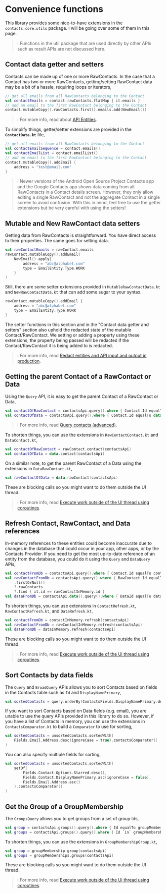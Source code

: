 # Convenience functions

This library provides some nice-to-have extensions in the `contacts.core.utils` package. I will be 
going over some of them in this page.

> ℹ️ Functions in the util package that are used directly by other APIs such as result APIs are not 
> discussed here.

## Contact data getter and setters

Contacts can be made up of one or more RawContacts. In the case that a Contact has two or more
RawContacts, getting/setting RawContact data may be a bit of a hassle, requiring loops or iterators,

```kotlin
// get all emails from all RawContacts belonging to the Contact
val contactEmails = contact.rawContacts.flatMap { it.emails }
// add an email to the first RawContact belonging to the Contact
contact.mutableCopy().rawContacts.first().emails.add(NewEmail())
```

> ℹ️ For more info, read about [API Entities](./../entities/about-api-entities.md).

To simplify things, getter/setter extensions are provided in the **`ContactData.kt`** file,

```kotlin
// get all emails from all RawContacts belonging to the Contact
val contactEmailSequence = contact.emails()
val contactEmailList = contact.emailList()
// add an email to the first RawContact belonging to the Contact
contact.mutableCopy().addEmail {
    address = "test@email.com"
}
```

> ℹ️ Newer versions of the Android Open Source Project Contacts app and the Google Contacts app 
> shows data coming from all RawContacts in a Contact details screen. However, they only allow 
> editing a single RawContact and not the aggregate Contact in a single screen to avoid confusion. 
> With this in mind, feel free to use the getter extensions but be very careful with using the
> setters!

## Mutable and New RawContact data setters

Getting data from RawContacts is straightforward. You have direct access to their properties. The
same goes for setting data. 

```kotlin
val rawContactEmails = rawContact.emails
rawContact.mutableCopy().addEmail(
    NewEmail().apply{
        address = "abc@alphabet.com"
        type = EmailEntity.Type.WORK
    }
)
```

Still, there are some setter extensions provided in `MutableRawContactData.kt` and 
`NewRawContactData.kt` that can add some sugar to your syntax.

```kotlin
rawContact.mutableCopy().addEmail {
    address = "abc@alphabet.com"
    type = EmailEntity.Type.WORK
}
```

The setter functions in this section and in the "Contact data getter and setters" section also 
uphold the redacted state of the mutable Contact/RawContact. We setting or adding a property using
these extensions, the property being passed will be redacted if the Contact/RawContact it is being
added to is redacted.

> ℹ️ For more info, read [Redact entities and API input and output in production](./../entities/redact-apis-and-entities.md).

## Getting the parent Contact of a RawContact or Data

Using the `Query` API, it is easy to get the parent Contact of a RawContact or Data,

```kotlin
val contactOfRawContact = contactsApi.query().where { Contact.Id equalTo rawContact.contactId }.find().firstOrNull()
val contactOfData = contactsApi.query().where { Contact.Id equalTo data.contactId }.find().firstOrNull()
```

> ℹ️ For more info, read [Query contacts (advanced)](./../basics/query-contacts-advanced.md).

To shorten things, you can use the extensions in `RawContactContact.kt` and `DataContact.kt`,

```kotlin
val contactOfRawContact = rawContact.contact(contactsApi)
val contactOfData = data.contact(contactsApi)
```

On a similar note, to get the parent RawContact of a Data using the extensions in `DataRawContact.kt`,

```kotlin
val rawContactOfData = data.rawContact(contactsApi)
```

These are blocking calls so you might want to do them outside the UI thread.

> ℹ️ For more info, read [Execute work outside of the UI thread using coroutines](./../async/async-execution-coroutines.md).

## Refresh Contact, RawContact, and Data references

In-memory references to these entities could become inaccurate due to changes in the database that
could occur in your app, other apps, or by the Contacts Provider. If you need to get the most
up-to-date reference of an entity from the database, you could do it using the `Query` and 
`DataQuery` APIs,

```kotlin
val contactFromDb = contactsApi.query().where { Contact.Id equalTo contactInMemory.id }.find().firstOrNull()
val rawContactFromDb = contactsApi.query().where { RawContact.Id equalTo rawContactInMemory.id }.find()
    .firstOrNull()
    ?.rawContacts
    ?.find { it.id == rawContactInMemory.id }
val dataFromDb = contactsApi.data().query().where { DataId equalTo dataInMemory.id }.find().firstOrNull()
```

To shorten things, you can use extensions in `ContactRefresh.kt`, `RawContactRefresh.kt`, and
`DataRefresh.kt`,

```kotlin
val contactFromDb = contactInMemory.refresh(contactsApi)
val rawContactFromDb = rawContactInMemory.refresh(contactsApi)
val dataFromDb = dataInMemory.refresh(contactsApi)
```

These are blocking calls so you might want to do them outside the UI thread.

> ℹ️ For more info, read [Execute work outside of the UI thread using coroutines](./../async/async-execution-coroutines.md).

## Sort Contacts by data fields

The `Query` and `BroadQuery` APIs allows you to sort Contacts based on fields in the Contacts table
such as `Id` and `DisplayNamePrimary`, 

```kotlin
val sortedContacts = query.orderBy(ContactsFields.DisplayNamePrimary.desc(ignoreCase = true))
```

If you want to sort Contacts based on Data fields (e.g. email), you are unable to use the query 
APIs provided in this library to do so. However, if you have a list of Contacts in memory, you can
use the extensions in `ContactsComparator.kt` to build a `Comparator` to use for sorting,

```kotlin
val sortedContacts = unsortedContacts.sortedWith(
    Fields.Email.Address.desc(ignoreCase = true).contactsComparator()
)
```

You can also specify multiple fields for sorting,

```kotlin
val sortedContacts = unsortedContacts.sortedWith(
    setOf(
        Fields.Contact.Options.Starred.desc(),
        Fields.Contact.DisplayNamePrimary.asc(ignoreCase = false),
        Fields.Email.Address.asc()
    ).contactsComparator()
)
```

## Get the Group of a GroupMembership

The `GroupsQuery` allows you to get groups from a set of group Ids,

```kotlin
val group = contactsApi.groups().query().where { Id equalTo groupMembership.groupId }.find().firstOrNull()
val groups = contactsApi.groups().query().where { Id `in` groupMemberships.map { it.groupId } }.find()
```

To shorten things, you can use the extensions in `GroupMembershipGroup.kt`,

```kotlin
val group = groupMembership.group(contactsApi)
val groups = groupMemberships.groups(contactsApi)
```

These are blocking calls so you might want to do them outside the UI thread.

> ℹ️ For more info, read [Execute work outside of the UI thread using coroutines](./../async/async-execution-coroutines.md).